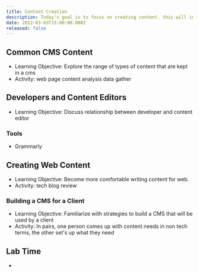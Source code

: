 ```yaml
---
title: Content Creation
description: Today's goal is to focus on creating content. this will involve a mix of writing, asset gathering, and component building
date: 2022-03-03T15:00:00.000Z
released: false
---
```


## Common CMS Content

- Learning Objective: Explore the range of types of content that are kept in a cms
- Activity: web page content analysis data gather

## Developers and Content Editors

- Learning Objective: Discuss relationship between developer and content editor

### Tools

- Grammarly

## Creating Web Content

- Learning Objective: Become more comfortable writing content for web.
- Activity: tech blog review

### Building a CMS for a Client

- Learning Objective: Familiarize with strategies to build a CMS that will be used by a client
- Activity: In pairs, one person comes up with content needs in non tech terms, the other set's up what they need

## Lab Time

-
